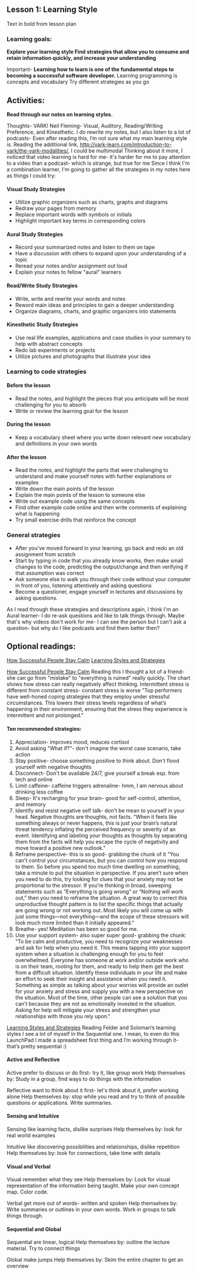 ## Lesson 1: Learning Style
Text in bold from lesson plan  

### Learning goals:
**Explore your learning style
Find strategies that allow you to consume and retain information quickly, and increase your understanding**

Important- **Learning how to learn is one of the fundamental steps to becoming a successful software developer.**
Learning programming is concepts and vocabulary
Try different strategies as you go

## Activities:
**Read through our notes on learning styles.**

Thoughts- 
VARK! Neil Fleming- Visual, Auditory, Reading/Writing Preference, and Kinesthetic.
I do rewrite my notes, but I also listen to a lot of podcasts-
Even after reading this, I’m not sure what my main learning style is. Reading the additional link, http://vark-learn.com/introduction-to-vark/the-vark-modalities/, I could be multimodal
Thinking about it more, I noticed that video learning is hard for me- it's harder for me to pay attention to a video than a podcast- which is strange, but true for me
Since I think I'm a combination learner, I'm going to gather all the strategies in my notes here as things I could try:

#### Visual Study Strategies
* Utilize graphic organizers such as charts, graphs and diagrams
* Redraw your pages from memory
* Replace important words with symbols or initials
* Highlight important key terms in corresponding colors
#### Aural Study Strategies
* Record your summarized notes and listen to them on tape
* Have a discussion with others to expand upon your understanding of a topic
* Reread your notes and/or assignment out loud
* Explain your notes to fellow "aural" learners
#### Read/Write Study Strategies
* Write, write and rewrite your words and notes
* Reword main ideas and principles to gain a deeper understanding
* Organize diagrams, charts, and graphic organizers into statements
#### Kinesthetic Study Strategies
* Use real life examples, applications and case studies in your summary to help with abstract concepts
* Redo lab experiments or projects
* Utilize pictures and photographs that illustrate your idea

### Learning to code strategies
#### Before the lesson
* Read the notes, and highlight the pieces that you anticipate will be most challenging for you to absorb
* Write or review the learning goal for the lesson
#### During the lesson
* Keep a vocabulary sheet where you write down relevant new vocabulary and definitions in your own words
#### After the lesson
* Read the notes, and highlight the parts that were challenging to understand and make yourself notes with further explanations or examples
* Write down the main points of the lesson
* Explain the main points of the lesson to someone else
* Write out example code using the same concepts
* Find other example code online and then write comments of explaining what is happening
* Try small exercise drills that reinforce the concept

### General strategies
* After you've moved forward in your learning, go back and redo an old assignment from scratch
* Start by typing in code that you already know works, then make small changes to the code, predicting the output/change and then verifying if that assumption was correct
* Ask someone else to walk you through their code without your computer in front of you, listening attentively and asking questions
* Become a questioner, engage yourself in lectures and discussions by asking questions.

As I read through these strategies and descriptions again, I think I'm an Aural learner- I do re-ask questions and like to talk things through. Maybe that's why videos don't work for me- I can see the person but I can't ask a question- but why do I like podcasts and find them better then?

## Optional readings:
[How Successful People Stay Calm](http://www.forbes.com/sites/travisbradberry/2014/02/06/how-successful-people-stay-calm/)
[Learning Styles and Strategies](http://www4.ncsu.edu/unity/lockers/users/f/felder/public/ILSdir/styles.htm)

[How Successful People Stay Calm](http://www.forbes.com/sites/travisbradberry/2014/02/06/how-successful-people-stay-calm/)
Reading this I thought a lot of a friend- she can go from "mistake" to "everything is ruined" really quickly. The chart shows how stress can really negatively affect thinking. 
Intermittent stress is different from constant stress- constant stress is worse
"Top performers have well-honed coping strategies that they employ under stressful circumstances. This lowers their stress levels regardless of what’s happening in their environment, ensuring that the stress they experience is intermittent and not prolonged."

#### Ten recommended strategies: 
1. Appreciation- improves mood, reduces cortisol
2. Avoid asking "What if?"- don't imagine the worst case scenario, take action
3. Stay positive- choose something positive to think about. Don't flood yourself with negative thoughts
4. Disconnect- Don't be available 24/7, give yourself a break esp. from tech and online
5. Limit caffeine- caffeine triggers adrenaline- hmm, I am nervous about drinking less coffee
6. Sleep- It's recharging for your brain- good for self-control, attention, and memory
7. Identify and resist negative self talk- don't be mean to yourself in your head. Negative thoughts are thoughts, not facts. "When it feels like something always or never happens, this is just your brain’s natural threat tendency inflating the perceived frequency or severity of an event. Identifying and labeling your thoughts as thoughts by separating them from the facts will help you escape the cycle of negativity and move toward a positive new outlook."
8. Reframe perspective- this is so good- grabbing the chunk of it "You can’t control your circumstances, but you can control how you respond to them. So before you spend too much time dwelling on something, take a minute to put the situation in perspective. If you aren’t sure when you need to do this, try looking for clues that your anxiety may not be proportional to the stressor. If you’re thinking in broad, sweeping statements such as “Everything is going wrong” or “Nothing will work out,” then you need to reframe the situation. A great way to correct this unproductive thought pattern is to list the specific things that actually are going wrong or not working out. Most likely you will come up with just some things—not everything—and the scope of these stressors will look much more limited than it initially appeared."
9. Breathe- yes! Meditation has been so good for me. 
10. Use your support system- also super super good- grabbing the chunk: "To be calm and productive, you need to recognize your weaknesses and ask for help when you need it. This means tapping into your support system when a situation is challenging enough for you to feel overwhelmed. Everyone has someone at work and/or outside work who is on their team, rooting for them, and ready to help them get the best from a difficult situation. Identify these individuals in your life and make an effort to seek their insight and assistance when you need it. Something as simple as talking about your worries will provide an outlet for your anxiety and stress and supply you with a new perspective on the situation. Most of the time, other people can see a solution that you can’t because they are not as emotionally invested in the situation. Asking for help will mitigate your stress and strengthen your relationships with those you rely upon."

[Learning Styles and Strategies](http://www4.ncsu.edu/unity/lockers/users/f/felder/public/ILSdir/styles.htm)
Reading Felder and Soloman’s learning styles I see a lot of myself in the Sequential one. I mean, to even do this LaunchPad I made a spreadsheet first thing and I’m working through it- that’s pretty sequential :)

#### Active and Reflective
Active prefer to discuss or do first- try it, like group work
Help themselves by: Study in a group, find ways to do things with the information

Reflective want to think about it first- let's think about it, prefer working alone
Help themselves by: stop while you read and try to think of possible questions or applications. Write summaries. 

#### Sensing and Intuitive
Sensing like learning facts, dislike surprises
Help themselves by: look for real world examples

Intuitive like discovering possibilities and relationships, dislike repetition
Help themselves by: look for connections, take time with details

#### Visual and Verbal
Visual remember what they see
Help themselves by: Look for visual representation of the information being taught. Make your own concept map. Color code. 

Verbal get more out of words- written and spoken 
Help themselves by: Write summaries or outlines in your own words. Work in groups to talk things through.

#### Sequential and Global
Sequential are linear, logical
Help themselves by: outline the lecture material. Try to connect things

Global make jumps
Help themselves by: Skim the entire chapter to get an overview

